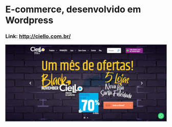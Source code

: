 # E-commerce, desenvolvido em Wordpress

### Link: <a href="http://ciello.com.br/" target="_blank">http://ciello.com.br/</a>

![WebView](view.png)
